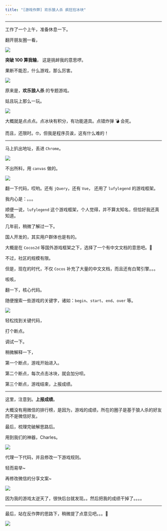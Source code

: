 ```yaml
---
title: "[游戏作弊] 欢乐狼人杀 疯狂捡冰块"
---
```


---

工作了一个上午，准备休息一下。

翻开朋友圈一看，

![](/image/post/170811/01.jpg)

**突破 100 算我输**， 这是挑衅我的意思啰。

果断不能忍，什么游戏，那么厉害。

![](/image/post/170811/02.jpg)

原来是，**欢乐狼人杀** 的专题游戏。

姑且玩上那么一玩。

![](/image/post/170811/03.jpg)

大概就是点点点。点冰块有积分，有功能道具。点错炸弹 💣 会死。

而且，还限时。🤓，但我是程序员诶，这有什么难的！

---

马上扒出地址，丢进 `Chrome`。

![](/image/post/170811/04.jpg)

不出所料，用 `canvas` 做的。

![](/image/post/170811/05.jpg)

翻一下代码，哎哟。还有 `jQuery`，还有 `Vue`， 还用了 `lufylegend` 的游戏框架。

我内心是：。。。

顺便一说，`lufylegend` 这个游戏框架，个人觉得，并不算太知名，但恰好我还真知道。

几年前，稍微了解过一下。

国人开发的，其实用户群体也是有的。

大概是在 `Cocos2d` 等国外游戏框架之下，选择了一个有中文文档的意思吧。🤔

不过，社区的规模有限。

但是，现在的时代，不仅 `Cocos` 补充了大量的中文文档，而且还有白鹭引擎。。。

咳咳，

翻一下，核心代码。

随便搜索一些游戏的关键字，诸如：`begin`、`start`、`end`、`over` 等。

![](/image/post/170811/06.jpg)

轻松找到关键代码，

打个断点。

调试一下。

稍微解释一下，

第一个断点，游戏开始进入。

第二个断点，每次点击冰块，就会加分呗。

第三个断点，游戏结束，上报成绩。

---

这里，注意到。**上报成绩**。

大概没有用微信的排行榜，是因为，游戏的成绩，所在的圈子是基于狼人杀的好友而不是微信好友。

最后，梳理完破解思路后。

用到我们的神器，Charles。

![](/image/post/170811/07.jpg)

代理一下代码，并且修改一下游戏规则。

轻而易举~

再修改微信的分享文案~

![](/image/post/170811/08.jpg)

因为我的游戏太逆天了，很快后台就发现。。然后把我的成绩干掉了。。。。

---

最后，站在反作弊的思路下，稍微提了点意见吧。。。🤒

![](/image/post/170811/09.jpg)

<!-- http://langrensha.yy.com/a/game_iceblock_17/wxindex.html -->
